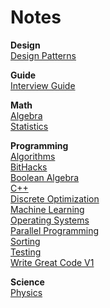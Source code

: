 # Notes

__Design__  
[Design Patterns](https://github.com/amroibrahim/Notes/blob/master/Design/DesignPatterns.md)  

__Guide__  
[Interview Guide](https://github.com/amroibrahim/Notes/blob/master/Guide/InterviewGuide.md)  

__Math__  
[Algebra](https://github.com/amroibrahim/Notes/blob/master/Math/Algebra.md)  
[Statistics](https://github.com/amroibrahim/Notes/blob/master/Math/Statistics.md)  

__Programming__  
[Algorithms](https://github.com/amroibrahim/Notes/blob/master/Programming/Algorithms.md)  
[BitHacks](https://github.com/amroibrahim/Notes/blob/master/Programming/BitHacks.md)  
[Boolean Algebra](https://github.com/amroibrahim/Notes/blob/master/Programming/BooleanAlgebra.md)  
[C++](https://github.com/amroibrahim/Notes/blob/master/Programming/CPP.md)  
[Discrete Optimization](https://github.com/amroibrahim/Notes/blob/master/Programming/DiscreteOptimization.md)  
[Machine Learning](https://github.com/amroibrahim/Notes/blob/master/Programming/MachineLearning.md)  
[Operating Systems](https://github.com/amroibrahim/Notes/blob/master/Programming/OperatingSystems.md)  
[Parallel Programming](https://github.com/amroibrahim/Notes/blob/master/Programming/ParallelProgramming.md)  
[Sorting](https://github.com/amroibrahim/Notes/blob/master/Programming/Sorting.md)  
[Testing](https://github.com/amroibrahim/Notes/blob/master/Programming/Testing.md)  
[Write Great Code V1](https://github.com/amroibrahim/Notes/blob/master/Programming/WriteGreatCodeV1.md)  

__Science__  
[Physics](https://github.com/amroibrahim/Notes/blob/master/Science/Physics.md)  


